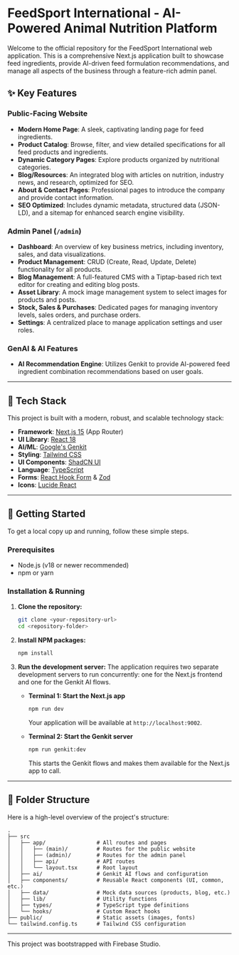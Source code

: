 # FeedSport International - AI-Powered Animal Nutrition Platform

Welcome to the official repository for the FeedSport International web application. This is a comprehensive Next.js application built to showcase feed ingredients, provide AI-driven feed formulation recommendations, and manage all aspects of the business through a feature-rich admin panel.

## ✨ Key Features

### Public-Facing Website
- **Modern Home Page**: A sleek, captivating landing page for feed ingredients.
- **Product Catalog**: Browse, filter, and view detailed specifications for all feed products and ingredients.
- **Dynamic Category Pages**: Explore products organized by nutritional categories.
- **Blog/Resources**: An integrated blog with articles on nutrition, industry news, and research, optimized for SEO.
- **About & Contact Pages**: Professional pages to introduce the company and provide contact information.
- **SEO Optimized**: Includes dynamic metadata, structured data (JSON-LD), and a sitemap for enhanced search engine visibility.

### Admin Panel (`/admin`)
- **Dashboard**: An overview of key business metrics, including inventory, sales, and data visualizations.
- **Product Management**: CRUD (Create, Read, Update, Delete) functionality for all products.
- **Blog Management**: A full-featured CMS with a Tiptap-based rich text editor for creating and editing blog posts.
- **Asset Library**: A mock image management system to select images for products and posts.
- **Stock, Sales & Purchases**: Dedicated pages for managing inventory levels, sales orders, and purchase orders.
- **Settings**: A centralized place to manage application settings and user roles.

### GenAI & AI Features
- **AI Recommendation Engine**: Utilizes Genkit to provide AI-powered feed ingredient combination recommendations based on user goals.

---

## 🚀 Tech Stack

This project is built with a modern, robust, and scalable technology stack:

- **Framework**: [Next.js 15](https://nextjs.org/) (App Router)
- **UI Library**: [React 18](https://react.dev/)
- **AI/ML**: [Google's Genkit](https://firebase.google.com/docs/genkit)
- **Styling**: [Tailwind CSS](https://tailwindcss.com/)
- **UI Components**: [ShadCN UI](https://ui.shadcn.com/)
- **Language**: [TypeScript](https://www.typescriptlang.org/)
- **Forms**: [React Hook Form](https://react-hook-form.com/) & [Zod](https://zod.dev/)
- **Icons**: [Lucide React](https://lucide.dev/)

---

## 🏁 Getting Started

To get a local copy up and running, follow these simple steps.

### Prerequisites

- Node.js (v18 or newer recommended)
- npm or yarn

### Installation & Running

1. **Clone the repository:**
   ```sh
   git clone <your-repository-url>
   cd <repository-folder>
   ```

2. **Install NPM packages:**
   ```sh
   npm install
   ```

3. **Run the development server:**
   The application requires two separate development servers to run concurrently: one for the Next.js frontend and one for the Genkit AI flows.

   - **Terminal 1: Start the Next.js app**
     ```sh
     npm run dev
     ```
     Your application will be available at `http://localhost:9002`.

   - **Terminal 2: Start the Genkit server**
     ```sh
     npm run genkit:dev
     ```
     This starts the Genkit flows and makes them available for the Next.js app to call.

---

## 📂 Folder Structure

Here is a high-level overview of the project's structure:

```
.
├── src
│   ├── app/                # All routes and pages
│   │   ├── (main)/         # Routes for the public website
│   │   ├── (admin)/        # Routes for the admin panel
│   │   ├── api/            # API routes
│   │   └── layout.tsx      # Root layout
│   ├── ai/                 # Genkit AI flows and configuration
│   ├── components/         # Reusable React components (UI, common, etc.)
│   ├── data/               # Mock data sources (products, blog, etc.)
│   ├── lib/                # Utility functions
│   ├── types/              # TypeScript type definitions
│   └── hooks/              # Custom React hooks
├── public/                 # Static assets (images, fonts)
└── tailwind.config.ts      # Tailwind CSS configuration
```

---

This project was bootstrapped with Firebase Studio.
